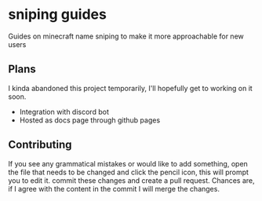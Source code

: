 # sniping guides

Guides on minecraft name sniping to make it more approachable for new users

## Plans

I kinda abandoned this project temporarily, I'll hopefully get to working on it soon.

- Integration with discord bot
- Hosted as docs page through github pages


## Contributing

If you see any grammatical mistakes or would like to add something, open the file that needs to be changed and click the pencil icon, this will prompt you to edit it. commit these changes and create a pull request. Chances are, if I agree with the content in the commit I will merge the changes.
